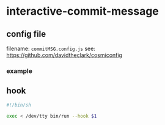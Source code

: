 # interactive-commit-message

## config file

filename: `commitMSG.config.js`
see: https://github.com/davidtheclark/cosmiconfig

### example

## hook

```bash
#!/bin/sh

exec < /dev/tty bin/run --hook $1
```
